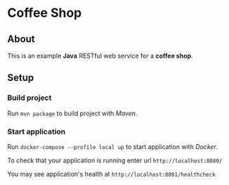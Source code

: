 # Coffee Shop

## About 

This is an example **Java** RESTful web service for a **coffee shop**.

## Setup

### Build project

Run `mvn package` to build project with _Maven_.

### Start application

Run `docker-compose --profile local up` to start application with _Docker_.

To check that your application is running enter url `http://localhost:8080/`

You may see application's health at `http://localhost:8081/healthcheck`
